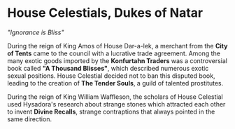 # House Celestials, Dukes of Natar

_"Ignorance is Bliss"_

During the reign of King Amos of House Dar-a-lek, a merchant from the **City of Tents** came to the council with a lucrative trade agreement. Among the many exotic goods imported by the **Konfurtahn Traders** was a controversial book called **"A Thousand Blisses"**, which described numerous exotic sexual positions. House Celestial decided not to ban this disputed book, leading to the creation of **The Tender Souls**, a guild of talented prostitutes.

During the reign of King William Waffleson, the scholars of House Celestial used Hysadora's research about strange stones which attracted each other to invent **Divine Recalls**, strange contraptions that always pointed in the same direction.
